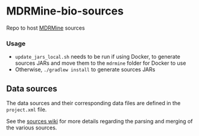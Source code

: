 # MDRMine-bio-sources

Repo to host [MDRMine](https://github.com/ecrin-github/mdrmine) sources

### Usage

- `update_jars_local.sh` needs to be run if using Docker, to generate sources JARs and move them to the `mdrmine` folder for Docker to use
- Otherwise, `./gradlew install` to generate sources JARs

## Data sources
The data sources and their corresponding data files are defined in the `project.xml` file.

See the [sources wiki](https://github.com/ecrin-github/mdrmine-bio-sources/wiki) for more details regarding the parsing and merging of the various sources.